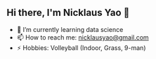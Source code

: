 ## Hi there, I'm Nicklaus Yao 👋


- 🌱 I’m currently learning data science
- 📫 How to reach me: nicklausyao@gmail.com
- ⚡ Hobbies: Volleyball (Indoor, Grass, 9-man)

